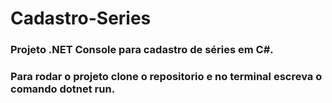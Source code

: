 # Cadastro-Series

### Projeto .NET Console para cadastro de séries em C#.

### Para rodar o projeto clone o repositorio e no terminal escreva o comando dotnet run.
